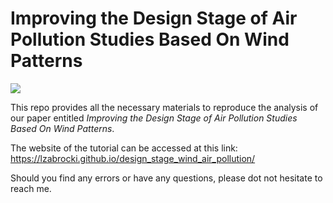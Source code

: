 # Improving the Design Stage of Air Pollution Studies Based On Wind Patterns

![](inputs/3.outputs/graphical_abstract.png)

This repo provides all the necessary materials to reproduce the analysis of our paper entitled *Improving the Design Stage of Air Pollution Studies Based On Wind Patterns*.

The website of the tutorial can be accessed at this link: https://lzabrocki.github.io/design_stage_wind_air_pollution/

Should you find any errors or have any questions, please dot not hesitate to reach me.
